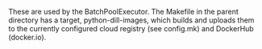 These are used by the BatchPoolExecutor. The Makefile in the parent directory has a target,
python-dill-images, which builds and uploads them to the currently configured cloud registry (see
config.mk) and DockerHub (docker.io).
